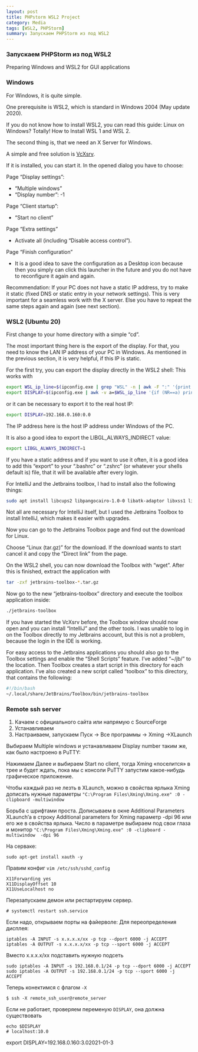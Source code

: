 ```yaml
---
layout: post
title: PHPstorm WSL2 Project
category: Media
tags: [WSL2, PHPStorm]
summary: Запускаем PHPStorm из под WSL2
---
```


### Запускаем PHPStorm из под WSL2

Preparing Windows and WSL2 for GUI applications

### Windows

For Windows, it is quite simple.


One prerequisite is WSL2, which is standard in Windows 2004 (May update 2020).


If you do not know how to install WSL2, you can read this guide: Linux on Windows? Totally! How to Install WSL 1 and WSL 2.


The second thing is, that we need an X Server for Windows.


A simple and free solution is [VcXsrv](https://sourceforge.net/projects/vcxsrv/).


If it is installed, you can start it. In the opened dialog you have to choose:


Page “Display settings”:

- “Multiple windows”
- “Display number”: -1
  
Page “Client startup”:

- “Start no client”

Page “Extra settings”

- Activate all (including “Disable access control”).


Page “Finish configuration”

- It is a good idea to save the configuration as a Desktop icon because then you simply can click this launcher in the future and you do not have to reconfigure it again and again.


Recommendation: If your PC does not have a static IP address, try to make it static (fixed DNS or static entry in your network settings). This is very important for a seamless work with the X server. Else you have to repeat the same steps again and again (see next section).


### WSL2 (Ubuntu 20)
First change to your home directory with a simple “cd”.


The most important thing here is the export of the display. For that, you need to know the LAN IP address of your PC in Windows. As mentioned in the previous section, it is very helpful, if this IP is static.


For the first try, you can export the display directly in the WSL2 shell:
This works with

```bash
export WSL_ip_line=$(ipconfig.exe | grep "WSL" -n | awk -F ":" '{print $1+4}')
export DISPLAY=$(ipconfig.exe | awk -v a=$WSL_ip_line '{if (NR==a) print $NF":0.0"}' | tr -d "\r")
```

or it can be necessary to export it to the real host IP:

```bash
export DISPLAY=192.168.0.160:0.0
```


The IP address here is the host IP address under Windows of the PC.


It is also a good idea to export the LIBGL_ALWAYS_INDIRECT value:


```bash
export LIBGL_ALWAYS_INDIRECT=1
```

If you have a static address and if you want to use it often, it is a good idea to add this “export” to your “.bashrc” or “.zshrc” (or whatever your shells default is) file, that it will be available after every login.


For IntelliJ and the Jetbrains toolbox, I had to install also the following things:


```bash
sudo apt install libcups2 libpangocairo-1.0-0 libatk-adaptor libxss1 libnss3 libxcb-keysyms1 x11-apps libgbm1
```


Not all are necessary for IntelliJ itself, but I used the Jetbrains Toolbox to install IntelliJ, which makes it easier with upgrades.


Now you can go to the Jetbrains Toolbox page and find out the download for Linux.


Choose “Linux (tar.gz)” for the download. If the download wants to start cancel it and copy the “Direct link” from the page.


On the WSL2 shell, you can now download the Toolbox with “wget”. After this is finished, extract the application with

```bash
tar -zxf jetbrains-toolbox-*.tar.gz
```


Now go to the new “jetbrains-toolbox” directory and execute the toolbox application inside:

```bash
./jetbrains-toolbox
```


If you have started the VcXsrv before, the Toolbox window should now open and you can install “IntelliJ” and the other tools. I was unable to log in on the Toolbox directly to my Jetbrains account, but this is not a problem, because the login in the IDE is working.


For easy access to the Jetbrains applications you should also go to the Toolbox settings and enable the “Shell Scripts” feature. I’ve added “~/jb/” to the location. Then Toolbox creates a start script in this directory for each application.
I’ve also created a new script called “toolbox” to this directory, that contains the following:

```bash
#!/bin/bash
~/.local/share/JetBrains/Toolbox/bin/jetbrains-toolbox
```


### Remote ssh server


1. Качаем с официального сайта или напрямую с SourceForge
2. Устанавливаем
3. Настраиваем, запускаем Пуск -> Все программы -> Xming ->XLaunch

Выбираем Multiple windows и устанавливаем Display number таким же, как было настроено в PuTTY:

Нажимаем Далее и выбираем Start no client, тогда Xming «поселится» в трее и будет ждать, пока мы с консоли PuTTY запустим какое-нибудь графическое приложение.

Чтобы каждый раз не лезть в XLaunch, можно в свойства ярлыка Xming дописать нужные параметры `"C:\Program Files\Xming\Xming.exe" :0 -clipboard -multiwindow`


Борьба с шрифтами проста. Дописываем в окне Additional Parameters XLaunch’а в строку Additional parameters for Xming параметр -dpi 96 или его же в свойства ярлыка. Число в параметре выбираем под свои глаза и монитор  `"C:\Program Files\Xming\Xming.exe" :0 -clipboard -multiwindow  -dpi 96`


На серваке:

```
sudo apt-get install xauth -y
```

Правим конфиг `vim /etc/ssh/sshd_config`

```
X11Forwarding yes
X11DisplayOffset 10
X11UseLocalhost no
```


Перезапускаем демон или рестартируем сервер.

```
# systemctl restart ssh.service
```


Если надо, открываем порты на файерволе:
Для переопределения дисплея:

```
iptables -A INPUT -s x.x.x.x/xx -p tcp --dport 6000 -j ACCEPT
iptables -A OUTPUT -s x.x.x.x/xx -p tcp --sport 6000 -j ACCEPT
```


Вместо x.x.x.x/xx подставить нужную подсеть

```
sudo iptables -A INPUT -s 192.168.0.1/24 -p tcp --dport 6000 -j ACCEPT
sudo iptables -A OUTPUT -s 192.168.0.1/24 -p tcp --sport 6000 -j ACCEPT
```


Теперь конектимся c флагом `-X`

```
$ ssh -X remote_ssh_user@remote_server
```


Если не работает, проверяем переменую `DISPLAY`, она должна существовать

```
echo $DISPLAY
# localhost:10.0
```


export DISPLAY=192.168.0.160:3.02021-01-3